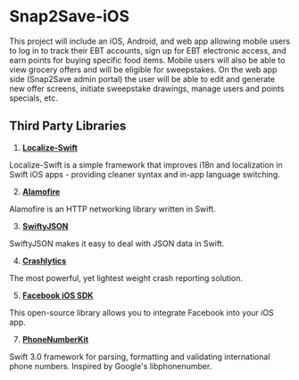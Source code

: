 # Snap2Save-iOS
This project will include an iOS, Android, and web app allowing mobile users to log in to track their EBT accounts, sign up for EBT electronic access, and earn points for buying specific food items. Mobile users will also be able to view grocery offers and will be eligible for sweepstakes. On the web app side (Snap2Save admin portal) the user will be able to edit and generate new offer screens, initiate sweepstake drawings, manage users and points specials, etc. 

## Third Party Libraries

 1. <b>[Localize-Swift](https://github.com/marmelroy/Localize-Swift)</b>
 
 Localize-Swift is a simple framework that improves i18n and localization in Swift iOS apps - providing cleaner syntax and in-app language switching.
 
 2. <b>[Alamofire](https://github.com/Alamofire/Alamofire)</b>
 
 Alamofire is an HTTP networking library written in Swift.
  
 3. <b>[SwiftyJSON](https://github.com/SwiftyJSON/SwiftyJSON)</b>
 
 SwiftyJSON makes it easy to deal with JSON data in Swift.
  
 4. <b>[Crashlytics](https://fabric.io/kits/ios/crashlytics/install)</b>
 
 The most powerful, yet lightest weight crash reporting solution. 
  
 5. <b>[Facebook iOS SDK](https://cocoapods.org/pods/FBSDKLoginKit)</b>
 
 This open-source library allows you to integrate Facebook into your iOS app. 
  
 7. <b>[PhoneNumberKit](https://github.com/marmelroy/PhoneNumberKit)</b>
 
 Swift 3.0 framework for parsing, formatting and validating international phone numbers. Inspired by Google's libphonenumber.
  
  
  
